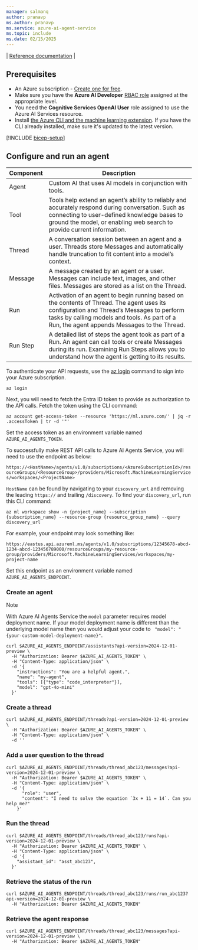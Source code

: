 ```yaml
---
manager: salmanq
author: pranavp
ms.author: pranavp
ms.service: azure-ai-agent-service
ms.topic: include
ms.date: 02/15/2025
---
```

| [Reference documentation](../../openai/assistants-reference.md) |

## Prerequisites

* An Azure subscription - [Create one for free](https://azure.microsoft.com/free/cognitive-services).
* Make sure you have the **Azure AI Developer** [RBAC role](../../../ai-studio/concepts/rbac-ai-studio.md) assigned at the appropriate level.
* You need the **Cognitive Services OpenAI User** role assigned to use the Azure AI Services resource.
* Install [the Azure CLI and the machine learning extension](/azure/machine-learning/how-to-configure-cli). If you have the CLI already installed, make sure it's updated to the latest version.

[!INCLUDE [bicep-setup](bicep-setup.md)]

## Configure and run an agent

| Component | Description                                                                                                                                                                                                                               |
| --------- | ----------------------------------------------------------------------------------------------------------------------------------------------------------------------------------------------------------------------------------------- |
| Agent     | Custom AI that uses AI models in conjunction with tools.                                                                                                                                                                                  |
| Tool      | Tools help extend an agent’s ability to reliably and accurately respond during conversation. Such as connecting to user-defined knowledge bases to ground the model, or enabling web search to provide current information.               |
| Thread    | A conversation session between an agent and a user. Threads store Messages and automatically handle truncation to fit content into a model’s context.                                                                                     |
| Message   | A message created by an agent or a user. Messages can include text, images, and other files. Messages are stored as a list on the Thread.                                                                                                 |
| Run       | Activation of an agent to begin running based on the contents of Thread. The agent uses its configuration and Thread’s Messages to perform tasks by calling models and tools. As part of a Run, the agent appends Messages to the Thread. |
| Run Step  | A detailed list of steps the agent took as part of a Run. An agent can call tools or create Messages during its run. Examining Run Steps allows you to understand how the agent is getting to its results.                                |

To authenticate your API requests, use the [az login](/cli/azure/authenticate-azure-cli-interactively) command to sign into your Azure subscription.

```azurecli
az login
```

Next, you will need to fetch the Entra ID token to provide as authorization to the API calls. Fetch the token using the CLI command:
```azurecli
az account get-access-token --resource 'https://ml.azure.com/' | jq -r .accessToken | tr -d '"'
```
Set the access token as an environment variable named `AZURE_AI_AGENTS_TOKEN`.

To successfully make REST API calls to Azure AI Agents Service, you will need to use the endpoint as below:

`https://<HostName>/agents/v1.0/subscriptions/<AzureSubscriptionId>/resourceGroups/<ResourceGroup>/providers/Microsoft.MachineLearningServices/workspaces/<ProjectName>`

`HostName` can be found by navigating to your `discovery_url` and removing the leading `https://` and trailing `/discovery`. To find your `discovery_url`, run this CLI command:

```azurecli
az ml workspace show -n {project_name} --subscription {subscription_name} --resource-group {resource_group_name} --query discovery_url
```

For example, your endpoint may look something like:

`https://eastus.api.azureml.ms/agents/v1.0/subscriptions/12345678-abcd-1234-abcd-123456789000/resourceGroups/my-resource-group/providers/Microsoft.MachineLearningServices/workspaces/my-project-name`

Set this endpoint as an environment variable named `AZURE_AI_AGENTS_ENDPOINT`.

### Create an agent

> [!NOTE]
> With Azure AI Agents Service the `model` parameter requires model deployment name. If your model deployment name is different than the underlying model name then you would adjust your code to ` "model": "{your-custom-model-deployment-name}"`.

```console
curl $AZURE_AI_AGENTS_ENDPOINT/assistants?api-version=2024-12-01-preview \
  -H "Authorization: Bearer $AZURE_AI_AGENTS_TOKEN" \
  -H "Content-Type: application/json" \
  -d '{
    "instructions": "You are a helpful agent.",
    "name": "my-agent",
    "tools": [{"type": "code_interpreter"}],
    "model": "gpt-4o-mini"
  }'
```

### Create a thread

```console
curl $AZURE_AI_AGENTS_ENDPOINT/threads?api-version=2024-12-01-preview \
  -H "Authorization: Bearer $AZURE_AI_AGENTS_TOKEN" \
  -H "Content-Type: application/json" \
  -d ''
```

### Add a user question to the thread

```console
curl $AZURE_AI_AGENTS_ENDPOINT/threads/thread_abc123/messages?api-version=2024-12-01-preview \
  -H "Authorization: Bearer $AZURE_AI_AGENTS_TOKEN" \
  -H "Content-Type: application/json" \
  -d '{
      "role": "user",
      "content": "I need to solve the equation `3x + 11 = 14`. Can you help me?"
    }'
```

### Run the thread

```console
curl $AZURE_AI_AGENTS_ENDPOINT/threads/thread_abc123/runs?api-version=2024-12-01-preview \
  -H "Authorization: Bearer $AZURE_AI_AGENTS_TOKEN" \
  -H "Content-Type: application/json" \
  -d '{
    "assistant_id": "asst_abc123",
  }'
```

### Retrieve the status of the run

```console
curl $AZURE_AI_AGENTS_ENDPOINT/threads/thread_abc123/runs/run_abc123?api-version=2024-12-01-preview \
  -H "Authorization: Bearer $AZURE_AI_AGENTS_TOKEN"
```

### Retrieve the agent response

```console
curl $AZURE_AI_AGENTS_ENDPOINT/threads/thread_abc123/messages?api-version=2024-12-01-preview \
  -H "Authorization: Bearer $AZURE_AI_AGENTS_TOKEN"
```